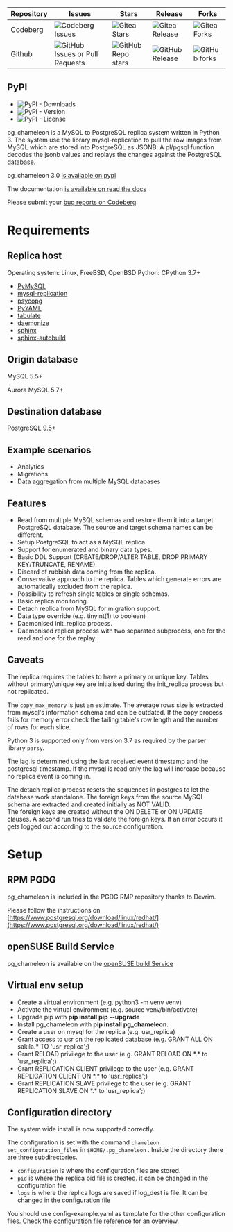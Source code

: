 | Repository | Issues| Stars| Release | Forks |
|------------|-------|------|---------|-------|
| Codeberg   |![Codeberg Issues](https://img.shields.io/gitea/issues/open/the4thdoctor/pg_chameleon?gitea_url=https%3A%2F%2Fcodeberg.org&style=plastic)|![Gitea Stars](https://img.shields.io/gitea/stars/the4thdoctor/pg_chameleon?gitea_url=https%3A%2F%2Fcodeberg.org&style=plastic)|           ![Gitea Release](https://img.shields.io/gitea/v/release/the4thdoctor/pg_chameleon?gitea_url=https%3A%2F%2Fcodeberg.org&style=plastic)|![Gitea Forks](https://img.shields.io/gitea/forks/the4thdoctor/pg_chameleon?gitea_url=https%3A%2F%2Fcodeberg.org&style=plastic)|
| Github     |![GitHub Issues or Pull Requests](https://img.shields.io/github/issues/the4thdoctor/pg_chameleon?style=plastic)|![GitHub Repo stars](https://img.shields.io/github/stars/the4thdoctor/pg_chameleon?style=plastic)| ![GitHub Release](https://img.shields.io/github/v/release/the4thdoctor/pg_chameleon?style=plastic)|![GitHub forks](https://img.shields.io/github/forks/the4thdoctor/pg_chameleon?style=plastic)|



## PyPI
* ![PyPI - Downloads](https://img.shields.io/pypi/dm/pg_chameleon?style=plastic)
* ![PyPI - Version](https://img.shields.io/pypi/v/pg_chameleon?style=plastic)
* ![PyPI - License](https://img.shields.io/pypi/l/pg_chameleon?style=plastic)






pg_chameleon is a MySQL to PostgreSQL replica system written in Python 3.
The system use the library mysql-replication to pull the row images from MySQL which are stored into PostgreSQL as JSONB.
A pl/pgsql function decodes the jsonb values and replays the changes against the PostgreSQL database.

pg_chameleon  3.0 [is available on pypi](https://pypi.org/project/pg_chameleon/)

The documentation [is available on read the docs](https://pg-chameleon.readthedocs.io/en/main/)

Please submit your [bug reports on Codeberg](https://codeberg.org/the4thdoctor/pg_chameleon/issues).


# Requirements


## Replica host

Operating system: Linux, FreeBSD, OpenBSD
Python: CPython 3.7+

* [PyMySQL](https://pypi.org/project/PyMySQL/)
* [mysql-replication](https://pypi.org/project/mysql-replication/)
* [psycopg](https://pypi.org/project/psycopg/)
* [PyYAML](https://pypi.org/project/PyYAML/)
* [tabulate](https://pypi.org/project/tabulate/)
* [daemonize](https://pypi.org/project/daemonize/)
* [sphinx](https://pypi.org/project/Sphinx/)
* [sphinx-autobuild](https://pypi.org/project/sphinx-autobuild/)


## Origin database
MySQL 5.5+

Aurora MySQL 5.7+

## Destination database
PostgreSQL 9.5+

## Example scenarios
* Analytics
* Migrations
* Data aggregation from multiple MySQL databases

## Features

* Read from multiple MySQL schemas and  restore them it into a target PostgreSQL  database. The source and target schema names can be different.
* Setup PostgreSQL to act as a MySQL replica.
* Support for enumerated and binary data types.
* Basic DDL Support (CREATE/DROP/ALTER TABLE, DROP PRIMARY KEY/TRUNCATE, RENAME).
* Discard of rubbish data coming from the replica.
* Conservative approach to the replica. Tables which generate errors are automatically excluded from the replica.
* Possibility to refresh single tables or single schemas.
* Basic replica monitoring.
* Detach replica from MySQL for migration support.
* Data type override (e.g. tinyint(1) to boolean)
* Daemonised init_replica process.
* Daemonised replica process with two separated subprocess, one for the read and one for the replay.





## Caveats

The replica requires the tables to have a primary or unique key. Tables without primary/unique key are initialised during the init_replica process but not replicated.

The `copy_max_memory` is just an estimate. The average rows size is extracted from mysql's information schema and can be outdated.
If the copy process fails for memory error check the failing table's row length and the number of rows for each slice.

Python 3 is supported only from version 3.7 as required by the parser library `parsy`.

The lag is determined using the last received event timestamp and the postgresql timestamp. 
If the mysql is read only the lag will increase because no replica event is coming in.

The detach replica process resets the sequences in postgres to let the database work standalone. 
The foreign keys from the source MySQL schema are extracted and created initially as NOT VALID.  
The foreign keys are created without the ON DELETE or ON UPDATE clauses.
A second run tries to validate the foreign keys. 
If an error occurs it gets logged out according to the source configuration.



# Setup


## RPM PGDG

pg_chameleon is included in the PGDG RMP repository thanks to Devrim.

Please follow the instructions on  [https://www.postgresql.org/download/linux/redhat/](https://www.postgresql.org/download/linux/redhat/)

## openSUSE Build Service


pg_chameleon is available on the  [openSUSE build Service](https://build.opensuse.org/package/show/server:database:postgresql/pg_chameleon)


## Virtual env setup

* Create a virtual environment (e.g. python3 -m venv venv)
* Activate the virtual environment (e.g. source venv/bin/activate)
* Upgrade pip with **pip install pip --upgrade**
* Install pg_chameleon with **pip install pg_chameleon**.
* Create a user on mysql for the replica (e.g. usr_replica)
* Grant access to usr on the replicated database (e.g. GRANT ALL ON sakila.* TO 'usr_replica';)
* Grant RELOAD privilege to the user (e.g. GRANT RELOAD ON \*.\* to 'usr_replica';)
* Grant REPLICATION CLIENT privilege to the user (e.g. GRANT REPLICATION CLIENT ON \*.\* to 'usr_replica';)
* Grant REPLICATION SLAVE privilege to the user (e.g. GRANT REPLICATION SLAVE ON \*.\* to 'usr_replica';)



## Configuration directory

The system wide install is now supported correctly.

The configuration is set with the command `chameleon set_configuration_files` in `$HOME/.pg_chameleon` .
Inside the directory there are three subdirectories.


* `configuration` is where the configuration files are stored.
* `pid` is where the replica pid file is created. it can be changed in the configuration file
* `logs` is where the replica logs are saved if log_dest is file. It can be changed in the configuration file

You should  use config-example.yaml as template for the other configuration files.
Check the [configuration file reference](http://www.pgchameleon.org/documents/configuration_file.html)   for an overview.
